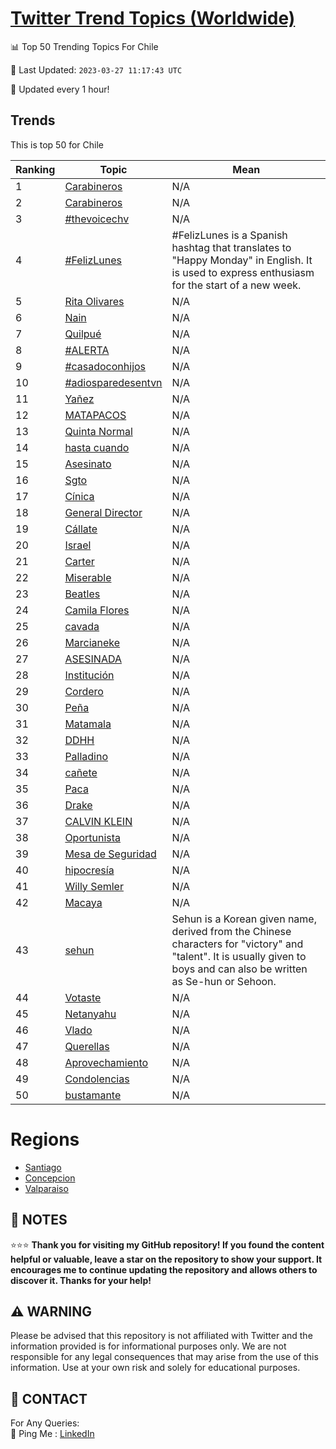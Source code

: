 [Twitter Trend Topics (Worldwide)](https://github.com/ErcinDedeoglu/Twitter-Trend-Topics)
==========


📊 Top 50 Trending Topics For Chile

📆 Last Updated: `2023-03-27 11:17:43 UTC`

🔧 Updated every 1 hour!


## Trends

This is top 50 for Chile

| Ranking | Topic | Mean |
| ------- | ------------ | ------------ |
| 1 | [Carabineros](http://twitter.com/search?q=Carabineros) | N/A |
| 2 | [Carabineros](http://twitter.com/search?q=Carabineros) | N/A |
| 3 | [#thevoicechv](http://twitter.com/search?q=%23thevoicechv) | N/A |
| 4 | [#FelizLunes](http://twitter.com/search?q=%23FelizLunes) | #FelizLunes is a Spanish hashtag that translates to "Happy Monday" in English. It is used to express enthusiasm for the start of a new week. |
| 5 | [Rita Olivares](http://twitter.com/search?q=Rita+Olivares) | N/A |
| 6 | [Nain](http://twitter.com/search?q=Nain) | N/A |
| 7 | [Quilpué](http://twitter.com/search?q=Quilpu%c3%a9) | N/A |
| 8 | [#ALERTA](http://twitter.com/search?q=%23ALERTA) | N/A |
| 9 | [#casadoconhijos](http://twitter.com/search?q=%23casadoconhijos) | N/A |
| 10 | [#adiosparedesentvn](http://twitter.com/search?q=%23adiosparedesentvn) | N/A |
| 11 | [Yañez](http://twitter.com/search?q=Ya%c3%b1ez) | N/A |
| 12 | [MATAPACOS](http://twitter.com/search?q=MATAPACOS) | N/A |
| 13 | [Quinta Normal](http://twitter.com/search?q=Quinta+Normal) | N/A |
| 14 | [hasta cuando](http://twitter.com/search?q=hasta+cuando) | N/A |
| 15 | [Asesinato](http://twitter.com/search?q=Asesinato) | N/A |
| 16 | [Sgto](http://twitter.com/search?q=Sgto) | N/A |
| 17 | [Cínica](http://twitter.com/search?q=C%c3%adnica) | N/A |
| 18 | [General Director](http://twitter.com/search?q=General+Director) | N/A |
| 19 | [Cállate](http://twitter.com/search?q=C%c3%a1llate) | N/A |
| 20 | [Israel](http://twitter.com/search?q=Israel) | N/A |
| 21 | [Carter](http://twitter.com/search?q=Carter) | N/A |
| 22 | [Miserable](http://twitter.com/search?q=Miserable) | N/A |
| 23 | [Beatles](http://twitter.com/search?q=Beatles) | N/A |
| 24 | [Camila Flores](http://twitter.com/search?q=Camila+Flores) | N/A |
| 25 | [cavada](http://twitter.com/search?q=cavada) | N/A |
| 26 | [Marcianeke](http://twitter.com/search?q=Marcianeke) | N/A |
| 27 | [ASESINADA](http://twitter.com/search?q=ASESINADA) | N/A |
| 28 | [Institución](http://twitter.com/search?q=Instituci%c3%b3n) | N/A |
| 29 | [Cordero](http://twitter.com/search?q=Cordero) | N/A |
| 30 | [Peña](http://twitter.com/search?q=Pe%c3%b1a) | N/A |
| 31 | [Matamala](http://twitter.com/search?q=Matamala) | N/A |
| 32 | [DDHH](http://twitter.com/search?q=DDHH) | N/A |
| 33 | [Palladino](http://twitter.com/search?q=Palladino) | N/A |
| 34 | [cañete](http://twitter.com/search?q=ca%c3%b1ete) | N/A |
| 35 | [Paca](http://twitter.com/search?q=Paca) | N/A |
| 36 | [Drake](http://twitter.com/search?q=Drake) | N/A |
| 37 | [CALVIN KLEIN](http://twitter.com/search?q=CALVIN+KLEIN) | N/A |
| 38 | [Oportunista](http://twitter.com/search?q=Oportunista) | N/A |
| 39 | [Mesa de Seguridad](http://twitter.com/search?q=Mesa+de+Seguridad) | N/A |
| 40 | [hipocresía](http://twitter.com/search?q=hipocres%c3%ada) | N/A |
| 41 | [Willy Semler](http://twitter.com/search?q=Willy+Semler) | N/A |
| 42 | [Macaya](http://twitter.com/search?q=Macaya) | N/A |
| 43 | [sehun](http://twitter.com/search?q=sehun) | Sehun is a Korean given name, derived from the Chinese characters for "victory" and "talent". It is usually given to boys and can also be written as Se-hun or Sehoon. |
| 44 | [Votaste](http://twitter.com/search?q=Votaste) | N/A |
| 45 | [Netanyahu](http://twitter.com/search?q=Netanyahu) | N/A |
| 46 | [Vlado](http://twitter.com/search?q=Vlado) | N/A |
| 47 | [Querellas](http://twitter.com/search?q=Querellas) | N/A |
| 48 | [Aprovechamiento](http://twitter.com/search?q=Aprovechamiento) | N/A |
| 49 | [Condolencias](http://twitter.com/search?q=Condolencias) | N/A |
| 50 | [bustamante](http://twitter.com/search?q=bustamante) | N/A |



# Regions

* [Santiago](</Chile/Santiago.md>)
* [Concepcion](</Chile/Concepcion.md>)
* [Valparaiso](</Chile/Valparaiso.md>)



## 📝 NOTES

⭐⭐⭐ **Thank you for visiting my GitHub repository! If you found the content helpful or valuable, leave a star on the repository to show your support. It encourages me to continue updating the repository and allows others to discover it. Thanks for your help!**


## ⚠️ WARNING

Please be advised that this repository is not affiliated with Twitter and the information provided is for informational purposes only. We are not responsible for any legal consequences that may arise from the use of this information. Use at your own risk and solely for educational purposes.


## 📨 CONTACT

 For Any Queries:  
            🏓 Ping Me : [LinkedIn](https://www.linkedin.com/in/ercindedeoglu/)
